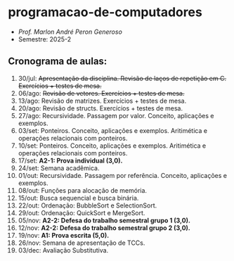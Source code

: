 # programacao-de-computadores
- _Prof. Marlon André Peron Generoso_
- Semestre: 2025-2

## Cronograma de aulas:
1. 30/jul: ~~Apresentação da disciplina. Revisão de laços de repetição em C. Exercícios + testes de mesa.~~
2. 06/ago: ~~Revisão de vetores. Exercícios + testes de mesa.~~
3. 13/ago: Revisão de matrizes. Exercícios + testes de mesa.
4. 20/ago: Revisão de structs. Exercícios + testes de mesa.
5. 27/ago: Recursividade. Passagem por valor. Conceito, aplicações e exemplos.
6. 03/set: Ponteiros. Conceito, aplicações e exemplos. Aritimética e operações relacionais com ponteiros.
7. 10/set: Ponteiros. Conceito, aplicações e exemplos. Aritimética e operações relacionais com ponteiros.
8. 17/set: **A2-1: Prova individual (3,0).**
9. 24/set: Semana acadêmica.
10. 01/out: Recursividade. Passagem por referência. Conceito, aplicações e exemplos.
11. 08/out: Funções para alocação de memória.
12. 15/out: Busca sequencial e busca binária.
13. 22/out: Ordenação: BubbleSort e SelectionSort.
14. 29/out: Ordenação: QuickSort e MergeSort.
15. 05/nov: **A2-2: Defesa do trabalho semestral grupo 1 (3,0).**
16. 12/nov: **A2-2: Defesa do trabalho semestral grupo 2 (3,0).**
17. 19/nov: **A1: Prova escrita (5,0).**
18. 26/nov: Semana de apresentação de TCCs.
19. 03/dec: Avaliação Substitutiva.
